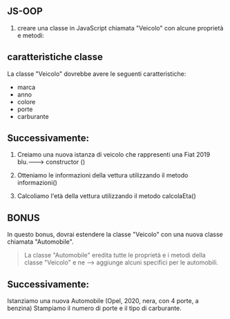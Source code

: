 ## JS-OOP   

1. creare una classe in JavaScript chiamata "Veicolo" con alcune proprietà e metodi:


## caratteristiche classe
La classe "Veicolo" dovrebbe avere le seguenti caratteristiche:
 - marca
 - anno
 - colore
 - porte
 - carburante


## Successivamente:
1. Creiamo una nuova istanza di veicolo che rappresenti una Fiat 2019 blu.---> constructor () 

2. Otteniamo le informazioni della vettura utilizzando il metodo informazioni()
3. Calcoliamo l'età della vettura utilizzando il metodo calcolaEta()


## BONUS

In questo bonus, dovrai estendere la classe "Veicolo" con una nuova classe chiamata "Automobile". 

>La classe "Automobile" eredita tutte le proprietà e i metodi della classe "Veicolo" e ne --> aggiunge alcuni specifici per le automobili.

## Successivamente:
Istanziamo una nuova Automobile (Opel, 2020, nera, con 4 porte, a benzina)
Stampiamo il numero di porte e il tipo di carburante.